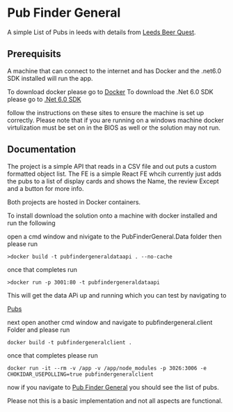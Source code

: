 # Pub Finder General

A simple List of Pubs in leeds with details from [Leeds Beer Quest](https://datamillnorth.org/dataset/leeds-beer-quest).


## Prerequisits 
A machine that can connect to the internet and has Docker and the .net6.0 SDK installed will run the app. 

To download docker please go to [Docker](https://docs.docker.com/get-docker/)
To download the .Net 6.0 SDK please go to [.Net 6.0 SDK](https://dotnet.microsoft.com/en-us/download/dotnet/6.0)

follow the instructions on these sites to ensure the machine is set up correctly. 
Please note that if you are running on a windows machine docker virtulization must be set on in the BIOS as well or the solution may not run. 
## Documentation

The project is a simple API that reads in a CSV file and out puts a custom formatted object list. 
The FE is a simple React FE whcih currently just adds the pubs to a list of display cards and shows the Name, the review Except and a button for more info. 

Both projects are hosted in Docker containers. 

To install download the solution onto a machine with docker installed and run the following 

open a cmd window and nivigate to the PubFinderGeneral.Data folder then please run 
```
>docker build -t pubfindergeneraldataapi . --no-cache
```
once that completes run

```
>docker run -p 3001:80 -t pubfindergeneraldataapi
```

This will get the data APi up and running which you can test by navigating to

[Pubs](http://localhost:3001/pubs)

next open another cmd window and navigate to pubfindergeneral.client Folder and please run 

```
docker build -t pubfindergeneralclient .
```

once that completes please run 

```
docker run -it --rm -v /app -v /app/node_modules -p 3026:3006 -e CHOKIDAR_USEPOLLING=true pubfindergeneralclient
```

now if you navigate to [Pub Finder General](http://localhost:3026)
you should see the list of pubs. 

Please not this is a basic implementation and not all aspects are functional. 